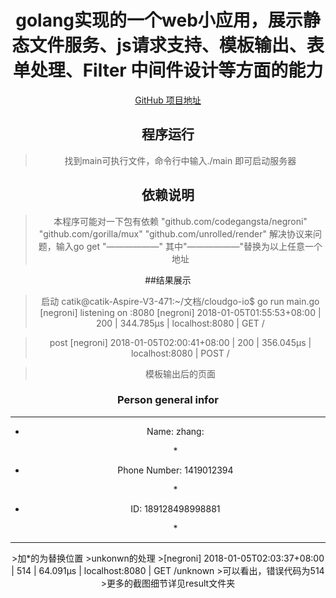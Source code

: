# golang实现的一个web小应用，展示静态文件服务、js请求支持、模板输出、表单处理、Filter 中间件设计等方面的能力

[GitHub 项目地址](https://github.com/Catiks/cloudgo-io)

## 程序运行

> 找到main可执行文件，命令行中输入./main 即可启动服务器

## 依赖说明
>本程序可能对一下包有依赖
>	"github.com/codegangsta/negroni"
	"github.com/gorilla/mux"
	"github.com/unrolled/render"
解决协议来问题，输入go get "——————"
其中"——————"替换为以上任意一个地址

##结果展示
>启动
>catik@catik-Aspire-V3-471:~/文档/cloudgo-io$ go run main.go 
>[negroni] listening on :8080
>[negroni] 2018-01-05T01:55:53+08:00 | 200 | 	 344.785µs | localhost:8080 | GET / 

>post
>[negroni] 2018-01-05T02:00:41+08:00 | 200 | 	 356.045µs | localhost:8080 | POST /

>模板输出后的页面
<html>
<head>
<title>Personal information</title>
</head>
<body style="text-align:center">
<h3>Person general infor</h3>
<hr>
<ul>
<li>Name: zhang:<p>  *
<li>Phone Number: 1419012394 <p>  *
<li>ID: 189128498998881<p>*
</ul>
<hr>
</body>
</html>
>加*的为替换位置
>unkonwn的处理
>[negroni] 2018-01-05T02:03:37+08:00 | 514 | 	 64.091µs | localhost:8080 | GET /unknown
>可以看出，错误代码为514
>更多的截图细节详见result文件夹
